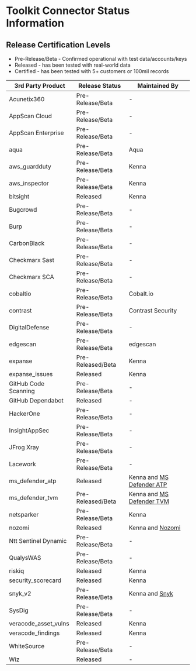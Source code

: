 # Toolkit Connector Status Information

## Release Certification Levels

- Pre-Release/Beta - Confirmed operational with test data/accounts/keys
- Released - has been tested with real-world data
- Certified - has been tested with 5+ customers or 100mil records




| 3rd Party Product | Release Status | Maintained By |
| --- | --- | --- |
| Acunetix360 | Pre-Release/Beta | - |
| AppScan Cloud | Pre-Release/Beta | - |
| AppScan Enterprise | Pre-Release/Beta | - |
| aqua | Pre-Release/Beta | Aqua |
| aws_guardduty | Pre-Release/Beta | Kenna |
| aws_inspector | Pre-Release/Beta | Kenna |
| bitsight | Released | Kenna |
| Bugcrowd | Pre-Release/Beta | - |
| Burp | Pre-Release/Beta | - |
| CarbonBlack | Pre-Release/Beta | - |
| Checkmarx Sast | Pre-Release/Beta | - |
| Checkmarx SCA | Pre-Release/Beta | - |
| cobaltio | Pre-Release/Beta | Cobalt.io |
| contrast | Pre-Release/Beta | Contrast Security |
| DigitalDefense | Pre-Release/Beta | - |
| edgescan | Pre-Release/Beta | edgescan |
| expanse | Pre-Released/Beta | Kenna |
| expanse_issues | Released | Kenna | 
| GitHub Code Scanning | Pre-Release/Beta | - |
| GitHub Dependabot | Released | - |
| HackerOne | Pre-Release/Beta | - |
| InsightAppSec | Pre-Release/Beta | - |
| JFrog Xray | Pre-Release/Beta | - |
| Lacework | Pre-Release/Beta | - |
| ms_defender_atp | Released | Kenna and [MS Defender ATP](https://securitycenter.windows.com/) |
| ms_defender_tvm | Pre-Released/Beta | Kenna and [MS Defender TVM](https://securitycenter.windows.com/) |
| netsparker | Pre-Release/Beta | Kenna |
| nozomi | Released | Kenna and [Nozomi](https://www.nozominetworks.com/) |
| Ntt Sentinel Dynamic | Pre-Release/Beta | - |
| QualysWAS | Pre-Release/Beta | - |
| riskiq | Released | Kenna |
| security_scorecard | Released | Kenna |
| snyk_v2 | Pre-Release/Beta | Kenna and [Snyk](https://snyk.io/) |
| SysDig | Pre-Release/Beta | - |
| veracode_asset_vulns | Released | Kenna |
| veracode_findings | Released | Kenna |
| WhiteSource | Pre-Release/Beta | - |
| Wiz | Released | - |
